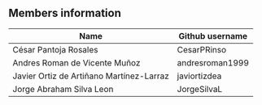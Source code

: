 

## Members information

| Name                                      |Github username|
|-------------------------------------------|---|
| César Pantoja Rosales                     | CesarPRinso |
| Andres Roman de Vicente Muñoz             | andresroman1999 |
| Javier Ortiz de Artiñano Martínez-Larraz  | javiortizdea |
| Jorge Abraham Silva Leon                  | JorgeSilvaL |

